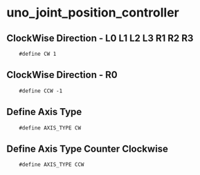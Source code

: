 # uno_joint_position_controller

## ClockWise Direction - L0 L1 L2 L3 R1 R2 R3

		#define CW 1 

## ClockWise Direction - R0

		#define CCW -1 

## Define Axis Type
 
		#define AXIS_TYPE CW 

## Define Axis Type Counter Clockwise

		#define AXIS_TYPE CCW 

